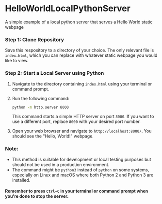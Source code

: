 # HelloWorldLocalPythonServer
A simple example of a local python server that serves a Hello World static webpage

### Step 1: Clone Repository
Save this respository to a directory of your choice. The only relevant file is `index.html`, which you can replace with whatever static webpage you would like to view.

### Step 2: Start a Local Server using Python

1. Navigate to the directory containing `index.html` using your terminal or command prompt.
   
2. Run the following command:

   ```bash
   python -m http.server 8000
   ```

   This command starts a simple HTTP server on port `8000`. If you want to use a different port, replace `8000` with your desired port number.

3. Open your web browser and navigate to `http://localhost:8000/`. You should see the "Hello, World!" webpage.

### Note:
- This method is suitable for development or local testing purposes but should not be used in a production environment.
- The command might be `python3` instead of `python` on some systems, especially on Linux and macOS where both Python 2 and Python 3 are installed.

#### Remember to press `Ctrl+C` in your terminal or command prompt when you're done to stop the server.
